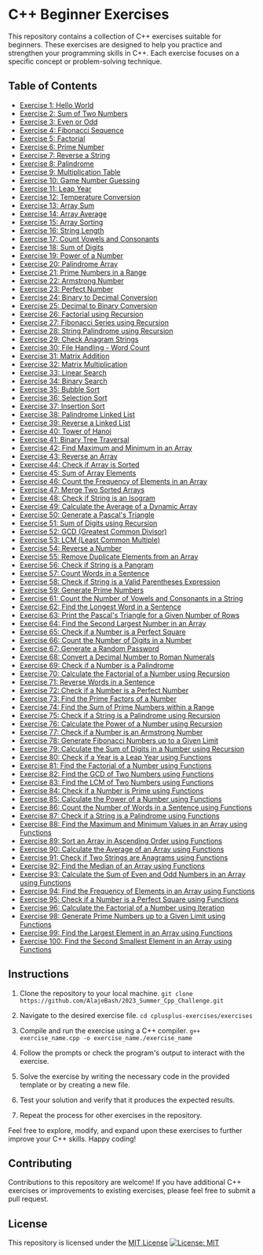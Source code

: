 # C++ Beginner Exercises

This repository contains a collection of C++ exercises suitable for beginners. These exercises are designed to help you practice and strengthen your programming skills in C++. Each exercise focuses on a specific concept or problem-solving technique.

## Table of Contents
- [Exercise 1: Hello World](Exercise1.cpp)
- [Exercise 2: Sum of Two Numbers](Exercise2.cpp)
- [Exercise 3: Even or Odd](Exercise3.cpp)
- [Exercise 4: Fibonacci Sequence](Exercise4.cpp)
- [Exercise 5: Factorial](Exercise5.cpp)
- [Exercise 6: Prime Number](Exercise6.cpp)
- [Exercise 7: Reverse a String](Exercise7.cpp)
- [Exercise 8: Palindrome](Exercise8.cpp)
- [Exercise 9: Multiplication Table](Exercise9.cpp)
- [Exercise 10: Game Number Guessing](Exercise10.cpp)
- [Exercise 11: Leap Year](Exercise11.cpp)
- [Exercise 12: Temperature Conversion](Exercise12.cpp)
- [Exercise 13: Array Sum](Exercise13.cpp)
- [Exercise 14: Array Average](Exercise14.cpp)
- [Exercise 15: Array Sorting](Exercise15.cpp)
- [Exercise 16: String Length](Exercise16.cpp)
- [Exercise 17: Count Vowels and Consonants](Exercise17.cpp)
- [Exercise 18: Sum of Digits](Exercise18.cpp)
- [Exercise 19: Power of a Number](Exercise19.cpp)
- [Exercise 20: Palindrome Array](Exercise20.cpp)
- [Exercise 21: Prime Numbers in a Range](Exercise21.cpp)
- [Exercise 22: Armstrong Number](Exercise22.cpp)
- [Exercise 23: Perfect Number](Exercise23.cpp)
- [Exercise 24: Binary to Decimal Conversion](Exercise24.cpp)
- [Exercise 25: Decimal to Binary Conversion](Exercise25.cpp)
- [Exercise 26: Factorial using Recursion](Exercise26.cpp)
- [Exercise 27: Fibonacci Series using Recursion](Exercise27.cpp)
- [Exercise 28: String Palindrome using Recursion](Exercise28.cpp)
- [Exercise 29: Check Anagram Strings](Exercise29.cpp)
- [Exercise 30: File Handling - Word Count](Exercise30.cpp)
- [Exercise 31: Matrix Addition](Exercise31.cpp)
- [Exercise 32: Matrix Multiplication](Exercise32.cpp)
- [Exercise 33: Linear Search](Exercise33.cpp)
- [Exercise 34: Binary Search](Exercise34.cpp)
- [Exercise 35: Bubble Sort](Exercise35.cpp)
- [Exercise 36: Selection Sort](Exercise36.cpp)
- [Exercise 37: Insertion Sort](Exercise37.cpp)
- [Exercise 38: Palindrome Linked List](Exercise38.cpp)
- [Exercise 39: Reverse a Linked List](Exercise39.cpp)
- [Exercise 40: Tower of Hanoi](Exercise40.cpp)
- [Exercise 41: Binary Tree Traversal](Exercise41.cpp)
- [Exercise 42: Find Maximum and Minimum in an Array](Exercise42.cpp)
- [Exercise 43: Reverse an Array](Exercise43.cpp)
- [Exercise 44: Check if Array is Sorted](Exercise44.cpp)
- [Exercise 45: Sum of Array Elements](Exercise45.cpp)
- [Exercise 46: Count the Frequency of Elements in an Array](Exercise46.cpp)
- [Exercise 47: Merge Two Sorted Arrays](Exercise47.cpp)
- [Exercise 48: Check if String is an Isogram](Exercise48.cpp)
- [Exercise 49: Calculate the Average of a Dynamic Array](Exercise49.cpp)
- [Exercise 50: Generate a Pascal's Triangle](Exercise50.cpp)
- [Exercise 51: Sum of Digits using Recursion](Exercise51.cpp)
- [Exercise 52: GCD (Greatest Common Divisor)](Exercise52.cpp)
- [Exercise 53: LCM (Least Common Multiple)](Exercise53.cpp)
- [Exercise 54: Reverse a Number](Exercise54.cpp)
- [Exercise 55: Remove Duplicate Elements from an Array](Exercise55.cpp)
- [Exercise 56: Check if String is a Pangram](Exercise56.cpp)
- [Exercise 57: Count Words in a Sentence](Exercise57.cpp)
- [Exercise 58: Check if String is a Valid Parentheses Expression](Exercise58.cpp)
- [Exercise 59: Generate Prime Numbers](Exercise59.cpp)
- [Exercise 61: Count the Number of Vowels and Consonants in a String](Exercise61.cpp)
- [Exercise 62: Find the Longest Word in a Sentence](Exercise62.cpp)
- [Exercise 63: Print the Pascal's Triangle for a Given Number of Rows](Exercise63.cpp)
- [Exercise 64: Find the Second Largest Number in an Array](Exercise64.cpp)
- [Exercise 65: Check if a Number is a Perfect Square](Exercise65.cpp)
- [Exercise 66: Count the Number of Digits in a Number](Exercise66.cpp)
- [Exercise 67: Generate a Random Password](Exercise67.cpp)
- [Exercise 68: Convert a Decimal Number to Roman Numerals](Exercise68.cpp)
- [Exercise 69: Check if a Number is a Palindrome](Exercise69.cpp)
- [Exercise 70: Calculate the Factorial of a Number using Recursion](Exercise70.cpp)
- [Exercise 71: Reverse Words in a Sentence](Exercise71.cpp)
- [Exercise 72: Check if a Number is a Perfect Number](Exercise72.cpp)
- [Exercise 73: Find the Prime Factors of a Number](Exercise73.cpp)
- [Exercise 74: Find the Sum of Prime Numbers within a Range](Exercise74.cpp)
- [Exercise 75: Check if a String is a Palindrome using Recursion](Exercise75.cpp)
- [Exercise 76: Calculate the Power of a Number using Recursion](Exercise76.cpp)
- [Exercise 77: Check if a Number is an Armstrong Number](Exercise77.cpp)
- [Exercise 78: Generate Fibonacci Numbers up to a Given Limit](Exercise78.cpp)
- [Exercise 79: Calculate the Sum of Digits in a Number using Recursion](Exercise79.cpp)
- [Exercise 80: Check if a Year is a Leap Year using Functions](Exercise80.cpp)
- [Exercise 81: Find the Factorial of a Number using Functions](Exercise81.cpp)
- [Exercise 82: Find the GCD of Two Numbers using Functions](Exercise82.cpp)
- [Exercise 83: Find the LCM of Two Numbers using Functions](Exercise83.cpp)
- [Exercise 84: Check if a Number is Prime using Functions](Exercise84.cpp)
- [Exercise 85: Calculate the Power of a Number using Functions](Exercise85.cpp)
- [Exercise 86: Count the Number of Words in a Sentence using Functions](Exercise86.cpp)
- [Exercise 87: Check if a String is a Palindrome using Functions](Exercise87.cpp)
- [Exercise 88: Find the Maximum and Minimum Values in an Array using Functions](Exercise88.cpp)
- [Exercise 89: Sort an Array in Ascending Order using Functions](Exercise89.cpp)
- [Exercise 90: Calculate the Average of an Array using Functions](Exercise90.cpp)
- [Exercise 91: Check if Two Strings are Anagrams using Functions](Exercise91.cpp)
- [Exercise 92: Find the Median of an Array using Functions](Exercise92.cpp)
- [Exercise 93: Calculate the Sum of Even and Odd Numbers in an Array using Functions](Exercise93.cpp)
- [Exercise 94: Find the Frequency of Elements in an Array using Functions](Exercise94.cpp)
- [Exercise 95: Check if a Number is a Perfect Square using Functions](Exercise95.cpp)
- [Exercise 96: Calculate the Factorial of a Number using Iteration](Exercise96.cpp)
- [Exercise 98: Generate Prime Numbers up to a Given Limit using Functions](Exercise98.cpp)
- [Exercise 99: Find the Largest Element in an Array using Functions](Exercise99.cpp)
- [Exercise 100: Find the Second Smallest Element in an Array using Functions](Exercise100.cpp)



## Instructions

1. Clone the repository to your local machine.
   `git clone https://github.com/AlajeBash/2023_Summer_Cpp_Challenge.git`
   
2. Navigate to the desired exercise file.
   `cd cplusplus-exercises/exercises`
3. Compile and run the exercise using a C++ compiler.
   `g++ exercise_name.cpp -o exercise_name./exercise_name`
4. Follow the prompts or check the program's output to interact with the exercise.
5. Solve the exercise by writing the necessary code in the provided template or by creating a new file.
6. Test your solution and verify that it produces the expected results.
7. Repeat the process for other exercises in the repository.

Feel free to explore, modify, and expand upon these exercises to further improve your C++ skills. Happy coding!

## Contributing
Contributions to this repository are welcome! If you have additional C++ exercises or improvements to existing exercises, please feel free to submit a pull request.

## License
This repository is licensed under the [MIT License](https://opensource.org/licenses/MIT) 
[![License: MIT](https://img.shields.io/badge/License-MIT-yellow.svg)](https://opensource.org/licenses/MIT)

